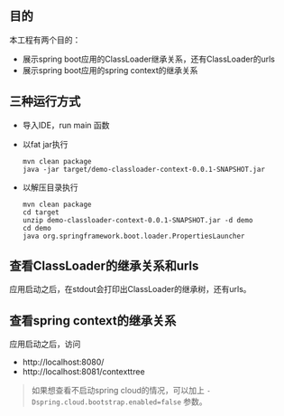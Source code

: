 

## 目的

本工程有两个目的：

* 展示spring boot应用的ClassLoader继承关系，还有ClassLoader的urls
* 展示spring boot应用的spring context的继承关系

## 三种运行方式

* 导入IDE，run main 函数
* 以fat jar执行

    ```
    mvn clean package
    java -jar target/demo-classloader-context-0.0.1-SNAPSHOT.jar
    ```

* 以解压目录执行

    ```
    mvn clean package
    cd target
    unzip demo-classloader-context-0.0.1-SNAPSHOT.jar -d demo
    cd demo
    java org.springframework.boot.loader.PropertiesLauncher
    ```

## 查看ClassLoader的继承关系和urls

应用启动之后，在stdout会打印出ClassLoader的继承树，还有urls。

## 查看spring context的继承关系

应用启动之后，访问

* http://localhost:8080/
* http://localhost:8081/contexttree

> 如果想查看不启动spring cloud的情况，可以加上 `-Dspring.cloud.bootstrap.enabled=false` 参数。